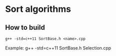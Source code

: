 # Sort algorithms

## How to build
    g++ -std=c++11 SortBase.h <name>.cpp

Example:
    g++ -std=c++11 SortBase.h Selection.cpp

